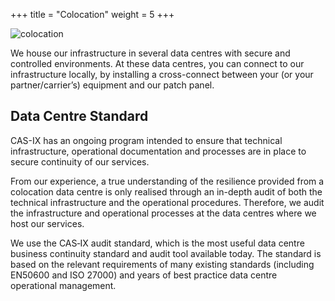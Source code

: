 +++
title = "Colocation"
weight = 5
+++ 

![colocation](/services/images/colocation.jpg)

We house our infrastructure in several data centres with secure and controlled environments. At these data centres, you can connect to our infrastructure locally, by installing a cross-connect between your (or your partner/carrier’s) equipment and our patch panel.

## Data Centre Standard

CAS-IX has an ongoing program intended to ensure that technical infrastructure, operational documentation and processes are in place to secure continuity of our services.

From our experience, a true understanding of the resilience provided from a colocation data centre is only realised through an in-depth audit of both the technical infrastructure and the operational procedures. Therefore, we audit the infrastructure and operational processes at the data centres where we host our services.

We use the CAS‐IX audit standard, which is the most useful data centre business continuity standard and audit tool available today. The standard is based on the relevant requirements of many existing standards (including EN50600 and ISO 27000) and years of best practice data centre operational management.